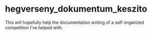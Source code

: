# hegverseny_dokumentum_keszito
This will hopefully help the documentation writing of a self-organized competition I've helped with.
